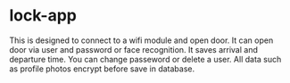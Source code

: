 # lock-app
This is designed to connect to a wifi module and open door. It can open door via user and password or face recognition. It saves arrival and departure time. You can change passeword or delete a user. All data such as profile photos encrypt before save in database.
